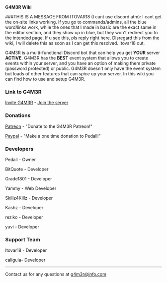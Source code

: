 [](/info@g4m3r.xyz)    **G4M3R Wiki**
<!-- notoc -->

###THIS IS A MESSAGE FROM ITOVAR18 (I cant use discord atm): I cant get the on-site links working. If you go to commands/admins, all the blue word/links work, while the ones that I made in basic are the exact same in the editor section, and they show up in blue, but they won't redirect you to the intended page. If u see this, pls reply right here. Disregard this from the wiki, I will delete this as soon as I can get this resolved. Itovar18 out. 

G4M3R is a multi-functional Discord bot that can help you get **YOUR** server **ACTIVE**. G4M3R has the **BEST** event system that allows you to create events within your server, and you have an option of making them private (password protected) or public. G4M3R doesn't only have the event system but loads of other features that can _spice_ up your server. In this wiki you can find how to use and setup G4M3R.

### Link to G4M3R

[Invite G4M3R](https://discordapp.com/oauth2/authorize?&client_id=270010330782892032&scope=bot) - [Join the server](https://discord.gg/mtJyQjW)   

### Donations

[Patreon](https://www.patreon.com/g4m3r) - "Donate to the G4M3R Patreon!" 

[Paypal](https://www.paypal.me/pedall) - "Make a one time donation to Pedall!"

### Developers

Pedall - Owner

BitQuote - Developer

Grade1801 - Developer

Yammy - Web Developer

Skillz4Killz - Developer

Kashz - Developer

reziko - Developer

yuvi - Developer

### Support Team

Itovar18 - Developer

caIigula- Developer

___
Contact us for any questions at g4m3r@info.com
